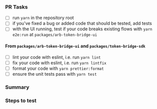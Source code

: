 <!--
  Thanks for submitting a pull request!
  We appreciate you spending the time to work on these changes. Please provide enough information so that others can review your pull request.

  Please mark this PR as "Draft" if it is not ready for review.
-->

### PR Tasks

<!--
  Before submitting a pull request, please make sure the following is done.
  If a task does not apply, write [na] instead of checking the box.
  DO NOT DELETE the PR checklist.
-->

- [ ] run `yarn` in the repository root
- [ ] if you've fixed a bug or added code that should be tested, add tests
- [ ] with the UI running, test if your code breaks existing flows with `yarn e2e:run` at `packages/arb-token-bridge-ui`

#### From `packages/arb-token-bridge-ui` and `packages/token-bridge-sdk`

- [ ] lint your code with eslint, i.e. run `yarn lint`
- [ ] fix your code with eslint, i.e. run `yarn lintfix`
- [ ] format your code with `yarn prettier:format`
- [ ] ensure the unit tests pass with `yarn test`
  <!-- Tip: `yarn test --watch TestName` is helpful in development. --->
  <!-- Finally, if you haven't already, complete the CLA. --->

### Summary

<!--
 Explain the **motivation** for making this change. Why was this change necessary?
 What existing problem does the pull request solve?
 Any implementation details to explain? What code paths or UI flow do the code changes hit?
-->

### Steps to test

<!--
  How exactly did you verify that your PR solves the issue?
  If applicable, share the steps that a reviewer should follow to validate the new behavior.
  Example: The exact commands you ran and their output, screenshots / gifs / videos if the pull request changes the UI.
-->
